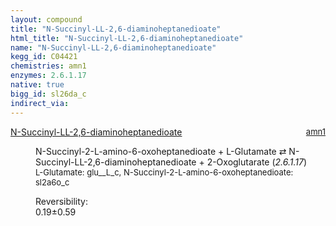 ```yaml
---
layout: compound
title: "N-Succinyl-LL-2,6-diaminoheptanedioate"
html_title: "N-Succinyl-LL-2,6-diaminoheptanedioate"
name: "N-Succinyl-LL-2,6-diaminoheptanedioate"
kegg_id: C04421
chemistries: amn1
enzymes: 2.6.1.17
native: true
bigg_id: sl26da_c
indirect_via: 
---
```

<dl><dt class='rs-product'><a href='/compounds/C04421' class='link-dark' data-bs-toggle='tooltip' data-bs-html='true' data-bs-title='KEGG: C04421'>N-Succinyl-LL-2,6-diaminoheptanedioate</a><span style='float: right; max-width: 40%'><a href='/chemistries/amn1' class='link-dark opacity-50' style='font-size: small; word-wrap: anywhere;'>amn1</a></span></dt><dd><p>N-Succinyl-2-L-amino-6-oxoheptanedioate + L-Glutamate &#8644; N-Succinyl-LL-2,6-diaminoheptanedioate + 2-Oxoglutarate (<i>2.6.1.17</i>)<br /><span style='font-size: small;'><span data-bs-toggle='tooltip' data-bs-html='true' data-bs-title='KEGG: C00025'>L-Glutamate</span>: glu__L_c, <span data-bs-toggle='tooltip' data-bs-html='true' data-bs-title='KEGG: C04462'>N-Succinyl-2-L-amino-6-oxoheptanedioate</span>: sl2a6o_c</span><br /><div class="reversibility_info">Reversibility: <div class="progress"><div class="progress-bar bg-success" role="progressbar" style="width: 0%" aria-valuenow="0" aria-valuemin="0" aria-valuemax="100"></div></div><span>0.19&plusmn;0.59</span><div class="progress"><div class="progress-bar bg-danger" role="progressbar" style="width: 1.86%" aria-valuenow="0.1860762949458634" aria-valuemin="0" aria-valuemax="10"></div><div class="progress-bar bg-warning" role="progressbar" style="width: 5.92%" aria-valuenow="0.1860762949458634" aria-valuemin="0" aria-valuemax="10"></div></div></div></p><dl></dl></dd></dl>